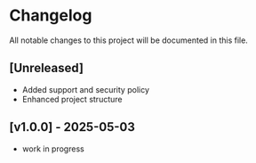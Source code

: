 # Changelog

All notable changes to this project will be documented in this file.

## [Unreleased]

- Added support and security policy
- Enhanced project structure

## [v1.0.0] - 2025-05-03

- work in progress
